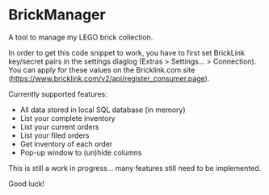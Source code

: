 # BrickManager
A tool to manage my LEGO brick collection.

In order to get this code snippet to work, you have to first set BrickLink key/secret pairs in the settings diaglog (Extras > Settings... > Connection).
You can apply for these values on the Bricklink.com site (https://www.bricklink.com/v2/api/register_consumer.page).

Currently supported features:
* All data stored in local SQL database (in memory)
* List your complete inventory
* List your current orders
* List your filed orders
* Get inventory of each order
* Pop-up window to (un)hide columns

This is still a work in progress... many features still need to be implemented.

Good luck!

